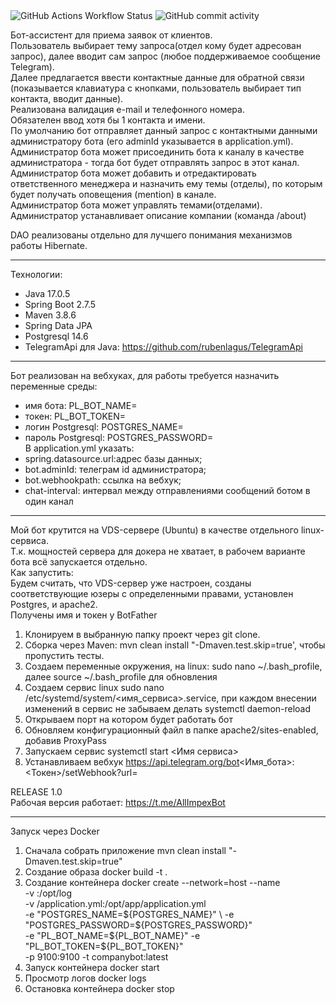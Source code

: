 <img alt="GitHub Actions Workflow Status" src="https://img.shields.io/github/actions/workflow/status/Veselovnd88/CompanyBot/gradle.yml">
<img alt="GitHub commit activity" src="https://img.shields.io/github/commit-activity/w/Veselovnd88/CompanyBot">



Бот-ассистент для приема заявок от клиентов.<br>
Пользователь выбирает тему запроса(отдел кому будет адресован запрос), далее вводит сам запрос (любое поддерживаемое сообщение Telegram).<br>
Далее предлагается ввести контактные данные для обратной связи (показывается клавиатура с кнопками, пользователь выбирает тип контакта, вводит данные).<br>
Реализована валидация e-mail и телефонного номера.<br>
Обязателен ввод хотя бы 1 контакта и имени.<br>
По умолчанию бот отправляет данный запрос с контактными данными администратору бота (его adminId указывается в application.yml).<br>
Администратор бота может присоединить бота к каналу в качестве администратора - тогда бот будет отправлять запрос в этот канал.<br>
Администратор бота может добавить и отредактировать ответственного менеджера и назначить ему темы (отделы), по которым будет получать оповещения (mention) в канале.<br>
Администратор бота может управлять темами(отделами).<br>
Администратор устанавливает описание компании (команда /about)

DAO реализованы отдельно для лучшего понимания механизмов работы Hibernate.
_________________
Технологии:   
- Java 17.0.5   
- Spring Boot 2.7.5   
- Maven 3.8.6
- Spring Data JPA
- Postgresql 14.6
- TelegramApi для Java: https://github.com/rubenlagus/TelegramApi


_________________
Бот реализован на вебхуках, для работы требуется назначить переменные среды:
- имя бота: PL_BOT_NAME=
- токен: PL_BOT_TOKEN=
- логин Postgresql: POSTGRES_NAME=
- пароль Postgresql: POSTGRES_PASSWORD=  
  В application.yml указать:
- spring.datasource.url:адрес базы данных;
- bot.adminId: телеграм id администратора;
- bot.webhookpath: ссылка на вебхук;
- chat-interval: интервал между отправлениями сообщений ботом в один канал
______________________________________
Мой бот крутится на VDS-сервере (Ubuntu) в качестве отдельного linux-сервиса.<br>
Т.к. мощностей сервера для докера не хватает, в рабочем варианте бота всё запускается отдельно.<br>
Как запустить:<br>
Будем считать, что VDS-сервер уже настроен, созданы соответствующие юзеры с определенными правами, установлен Postgres, и apache2.<br>
Получены имя и токен у BotFather<br>
1) Клонируем в выбранную папку проект через git clone.
2) Сборка через Maven: mvn clean install "-Dmaven.test.skip=true', чтобы пропустить тесты.
3) Создаем переменные окружения, на linux: sudo nano ~/.bash_profile, далее source ~/.bash_profile для обновления
4) Создаем сервис linux sudo nano /etc/systemd/system/<имя_сервиса>.service, при каждом внесении изменений в сервис не забываем делать systemctl daemon-reload
5) Открываем порт на котором будет работать бот
6) Обновляем конфигурационный файл в папке apache2/sites-enabled, добавив ProxyPass
7) Запускаем сервис systemctl start <Имя сервиса>
8) Устанавливаем вебхук https://api.telegram.org/bot<Имя_бота>:<Токен>/setWebhook?url=<URL>

RELEASE 1.0<br>
Рабочая версия работает: https://t.me/AllImpexBot
____________________________________________
Запуск через Docker
1) Сначала собрать приложение mvn clean install "-Dmaven.test.skip=true"
2) Создание образа docker build -t <name> .
3) Создание контейнера
   docker create --network=host --name <name> \
   -v <source>:/opt/log \
   -v <source>/application.yml:/opt/app/application.yml \
   -e "POSTGRES_NAME=${POSTGRES_NAME}" \
   -e "POSTGRES_PASSWORD=${POSTGRES_PASSWORD}" \
   -e "PL_BOT_NAME=${PL_BOT_NAME}" -e "PL_BOT_TOKEN=${PL_BOT_TOKEN}" \
   -p 9100:9100 -t companybot:latest
4) Запуск контейнера
docker start <name>
5) Просмотр логов
docker logs <name>
6) Остановка контейнера
docker stop <name>
